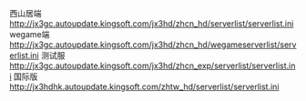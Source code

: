 西山居端 http://jx3gc.autoupdate.kingsoft.com/jx3hd/zhcn_hd/serverlist/serverlist.ini
wegame端 http://jx3gc.autoupdate.kingsoft.com/jx3hd/zhcn_hd/wegameserverlist/serverlist.ini
测试服 http://jx3gc.autoupdate.kingsoft.com/jx3hd/zhcn_exp/serverlist/serverlist.ini
国际版 http://jx3hdhk.autoupdate.kingsoft.com/zhtw_hd/serverlist/serverlist.ini